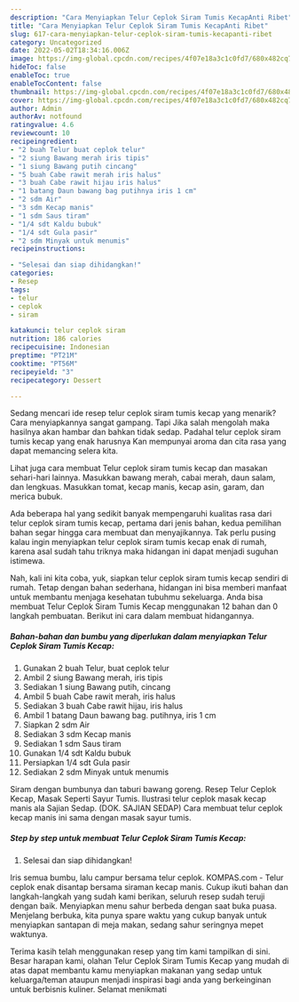 ```yaml
---
description: "Cara Menyiapkan Telur Ceplok Siram Tumis KecapAnti Ribet"
title: "Cara Menyiapkan Telur Ceplok Siram Tumis KecapAnti Ribet"
slug: 617-cara-menyiapkan-telur-ceplok-siram-tumis-kecapanti-ribet
category: Uncategorized
date: 2022-05-02T18:34:16.006Z
image: https://img-global.cpcdn.com/recipes/4f07e18a3c1c0fd7/680x482cq70/telur-ceplok-siram-tumis-kecap-foto-resep-utama.jpg
hideToc: false
enableToc: true
enableTocContent: false
thumbnail: https://img-global.cpcdn.com/recipes/4f07e18a3c1c0fd7/680x482cq70/telur-ceplok-siram-tumis-kecap-foto-resep-utama.jpg
cover: https://img-global.cpcdn.com/recipes/4f07e18a3c1c0fd7/680x482cq70/telur-ceplok-siram-tumis-kecap-foto-resep-utama.jpg
author: Admin
authorAv: notfound
ratingvalue: 4.6
reviewcount: 10
recipeingredient:
- "2 buah Telur buat ceplok telur"
- "2 siung Bawang merah iris tipis"
- "1 siung Bawang putih cincang"
- "5 buah Cabe rawit merah iris halus"
- "3 buah Cabe rawit hijau iris halus"
- "1 batang Daun bawang bag putihnya iris 1 cm"
- "2 sdm Air"
- "3 sdm Kecap manis"
- "1 sdm Saus tiram"
- "1/4 sdt Kaldu bubuk"
- "1/4 sdt Gula pasir"
- "2 sdm Minyak untuk menumis"
recipeinstructions:

- "Selesai dan siap dihidangkan!"
categories:
- Resep
tags:
- telur
- ceplok
- siram

katakunci: telur ceplok siram 
nutrition: 186 calories
recipecuisine: Indonesian
preptime: "PT21M"
cooktime: "PT56M"
recipeyield: "3"
recipecategory: Dessert

---
```



Sedang mencari ide resep telur ceplok siram tumis kecap yang menarik? Cara menyiapkannya sangat gampang. Tapi Jika salah mengolah maka hasilnya akan hambar dan bahkan tidak sedap. Padahal telur ceplok siram tumis kecap yang enak harusnya Kan mempunyai aroma dan cita rasa yang dapat memancing selera kita.


Lihat juga cara membuat Telur ceplok siram tumis kecap dan masakan sehari-hari lainnya. Masukkan bawang merah, cabai merah, daun salam, dan lengkuas. Masukkan tomat, kecap manis, kecap asin, garam, dan merica bubuk.

Ada beberapa hal yang sedikit banyak mempengaruhi kualitas rasa dari telur ceplok siram tumis kecap, pertama dari jenis bahan, kedua pemilihan bahan segar hingga cara membuat dan menyajikannya. Tak perlu pusing kalau ingin menyiapkan telur ceplok siram tumis kecap enak di rumah, karena asal sudah tahu triknya maka hidangan ini dapat menjadi suguhan istimewa.


Nah, kali ini kita coba, yuk, siapkan telur ceplok siram tumis kecap sendiri di rumah. Tetap dengan bahan sederhana, hidangan ini bisa memberi manfaat untuk membantu menjaga kesehatan tubuhmu sekeluarga. Anda bisa membuat Telur Ceplok Siram Tumis Kecap menggunakan 12 bahan dan 0 langkah pembuatan. Berikut ini cara dalam membuat hidangannya.

<!--inarticleads1-->

##### Bahan-bahan dan bumbu yang diperlukan dalam menyiapkan Telur Ceplok Siram Tumis Kecap:

1. Gunakan 2 buah Telur, buat ceplok telur
1. Ambil 2 siung Bawang merah, iris tipis
1. Sediakan 1 siung Bawang putih, cincang
1. Ambil 5 buah Cabe rawit merah, iris halus
1. Sediakan 3 buah Cabe rawit hijau, iris halus
1. Ambil 1 batang Daun bawang bag. putihnya, iris 1 cm
1. Siapkan 2 sdm Air
1. Sediakan 3 sdm Kecap manis
1. Sediakan 1 sdm Saus tiram
1. Gunakan 1/4 sdt Kaldu bubuk
1. Persiapkan 1/4 sdt Gula pasir
1. Sediakan 2 sdm Minyak untuk menumis


Siram dengan bumbunya dan taburi bawang goreng. Resep Telur Ceplok Kecap, Masak Seperti Sayur Tumis. Ilustrasi telur ceplok masak kecap manis ala Sajian Sedap. (DOK. SAJIAN SEDAP) Cara membuat telur ceplok kecap manis ini sama dengan masak sayur tumis. 

<!--inarticleads2-->

##### Step by step untuk membuat Telur Ceplok Siram Tumis Kecap:


1. Selesai dan siap dihidangkan!

Iris semua bumbu, lalu campur bersama telur ceplok. KOMPAS.com - Telur ceplok enak disantap bersama siraman kecap manis. Cukup ikuti bahan dan langkah-langkah yang sudah kami berikan, seluruh resep sudah teruji dengan baik. Menyiapkan menu sahur berbeda dengan saat buka puasa. Menjelang berbuka, kita punya spare waktu yang cukup banyak untuk menyiapkan santapan di meja makan, sedang sahur seringnya mepet waktunya. 

Terima kasih telah menggunakan resep yang tim kami tampilkan di sini. Besar harapan kami, olahan Telur Ceplok Siram Tumis Kecap yang mudah di atas dapat membantu kamu menyiapkan makanan yang sedap untuk keluarga/teman ataupun menjadi inspirasi bagi anda yang berkeinginan untuk berbisnis kuliner. Selamat menikmati
